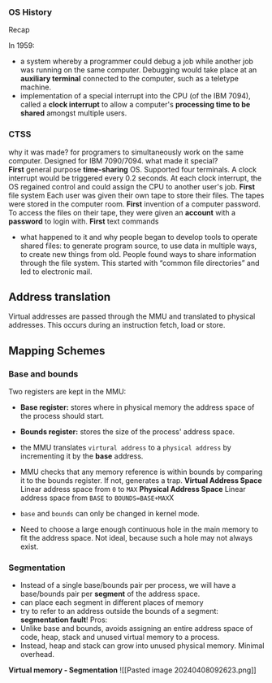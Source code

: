 ### OS History
Recap 

In 1959: 
- a system whereby a programmer could debug a job while another job was running on the same computer. Debugging would take place at an **auxiliary terminal** connected to the computer, such as a teletype machine.
- implementation of a special interrupt into the CPU (of the IBM 7094), called a **clock interrupt** to allow a computer's **processing time to be shared** amongst multiple users.
### CTSS
why it was made? 
	for programers to simultaneously work on the same computer.
	Designed for IBM 7090/7094.
what made it special?  
	**First** general purpose **time-sharing** OS. 
		 Supported four terminals. A clock interrupt would be triggered every 0.2 seconds. At each clock interrupt, the OS regained control and could assign the CPU to another user's job.
	**First** file system
		Each user was given their own tape to store their files. The tapes were stored in the computer room. 
	**First** invention of a computer password.
		To access the files on their tape, they were given an **account** with a **password** to login with. 
	**First** text commands 
- what happened to it and why
	 people began to develop tools to operate shared files: to generate program source, to use data in multiple ways, to create new things from old. 
	 People found ways to share information through the file system. This started with “common file directories” and led to electronic mail.

## Address translation 
Virtual addresses are passed through the MMU and translated  to physical addresses. This occurs during an instruction fetch, load or store.
## Mapping Schemes
### Base and bounds
Two registers are kept in the MMU: 
- **Base register:** stores where in physical memory the address space of the process should start. 
- **Bounds register:** stores the size of the process' address space.
- the MMU translates `virtural address` to a `physical address` by incrementing it by the **base** address.
- MMU checks that any memory reference is within bounds by comparing it to the bounds register. If not, generates a trap.
**Virtual Address Space**
	Linear address space from `0` to `MAX` 
**Physical Address Space** 
	Linear address space from `BASE` to `BOUNDS=BASE+MAX`X

- `base` and `bounds` can only be changed in kernel mode.
- Need to choose a large enough continuous hole in the main memory to fit the address space. Not ideal, because such a hole may not always exist. 
### Segmentation 
- Instead of a single base/bounds pair per process, we will have a base/bounds pair per **segment** of the address space.
- can place each segment in different places of memory
- try to refer to an address outside the bounds of a segment: **segmentation fault**!
Pros: 
- Unlike base and bounds, avoids assigning an entire address space of code, heap, stack and unused virtual memory to a process. 
- Instead, heap and stack can grow into unused physical memory.  Minimal overhead.

**Virtual memory - Segmentation**
![[Pasted image 20240408092623.png]]

